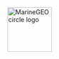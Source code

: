 
<img src="/assets/img/MarineGEO_logo.png" alt="MarineGEO circle logo" style="height: 100px; width:100px;"/>
